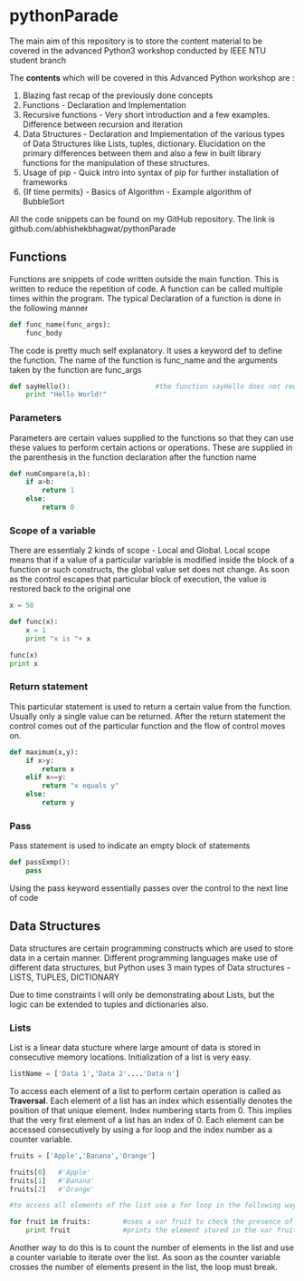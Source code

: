 # pythonParade
The main aim of this repository is to store the content material to be covered in the advanced Python3 workshop conducted by IEEE NTU student branch


The **contents** which will be covered in this Advanced Python workshop are :
1. Blazing fast recap of the previously done concepts
2. Functions - Declaration and Implementation
3. Recursive functions - Very short introduction and a few examples. Difference between recursion and iteration
4. Data Structures - Declaration and Implementation of the various types of Data Structures like Lists, tuples, dictionary. Elucidation on the primary differences
between them and also a few in built library functions for the manipulation of these structures.
5. Usage of pip - Quick intro into syntax of pip for further installation of frameworks
6. {If time permits} - Basics of Algorithm - Example algorithm of BubbleSort

All the code snippets can be found on my GitHub repository. The link is github.com/abhishekbhagwat/pythonParade 



## Functions
Functions are snippets of code written outside the main function. This is written to reduce the repetition of code. A function can be called multiple times within the
program. The typical Declaration of a function is done in the following manner

```python
def func_name(func_args):
    func_body
```

    
The code is pretty much self explanatory. It uses a keyword def to define the function. The name of the function is func_name and the arguments taken by the function
are func_args

```python
def sayHello():                     #the function sayHello does not require any arguments
    print "Hello World!"
```
### Parameters
Parameters are certain values supplied to the functions so that they can use these values to perform certain actions or operations. These are supplied in the 
parenthesis in the function declaration after the function name

```python
def numCompare(a,b):
    if a>b:
        return 1
    else:
        return 0
```

### Scope of a variable
There are essentialy 2 kinds of scope - Local and Global. Local scope means that if a value of a particular variable is modified inside the block of a function or such constructs, the global value set does not change. As soon as the control escapes that particular block of execution, the value is restored back to the original one 

```python
x = 50

def func(x):
    x = 1
    print "x is "+ x

func(x)
print x 
```

### Return statement
This particular statement is used to return a certain value from the function. Usually only a single value can be returned. After the return statement the control comes out of the particular function and the flow of control moves on.

```python
def maximum(x,y):
    if x>y:
        return x
    elif x==y:
        return "x equals y"
    else:
        return y
```

### Pass
Pass statement is used to indicate an empty block of statements

```python
def passExmp():
    pass
```

Using the pass keyword essentially passes over the control to the next line of code

## Data Structures

Data structures are certain programming constructs which are used to store data in a certain manner. Different programming languages make use of different 
data structures, but Python uses 3 main types of Data structures - LISTS, TUPLES, DICTIONARY

Due to time constraints I will only be demonstrating about Lists, but the logic can be extended to tuples and dictionaries also.

### Lists
List is a linear data stucture where large amount of data is stored in consecutive memory locations. Initialization of a list is very easy.

```python
listName = ['Data 1','Data 2'....'Data n']
```

To access each element of a list to perform certain operation is called as **Traversal**. Each element of a list has an index which essentially denotes the 
position of that unique element. Index numbering starts from 0. This implies that the very first element of a list has an index of 0. Each element can be accessed consecutively by using a for loop and the index number as a counter variable.

```python
fruits = ['Apple','Banana','Orange']

fruits[0]   #'Apple'
fruits[1]   #'Banana'
fruits[2]   #'Orange'

#to access all elements of the list use a for loop in the following way

for fruit in fruits:        #uses a var fruit to check the presence of an element in list   
    print fruit             #prints the element stored in the var fruit

```

Another way to do this is to count the number of elements in the list and use a counter variable to iterate over the list. As soon as the counter variable crosses the number of elements present in the list, the loop must break.



